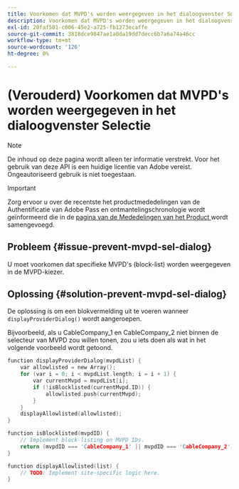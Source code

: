 ```yaml
---
title: Voorkomen dat MVPD's worden weergegeven in het dialoogvenster Selectie
description: Voorkomen dat MVPD's worden weergegeven in het dialoogvenster Selectie
exl-id: 20faf501-c006-45e2-a725-fb1273ecaffe
source-git-commit: 3818dce9847ae1a0da19dd7decc6b7a6a74a46cc
workflow-type: tm+mt
source-wordcount: '126'
ht-degree: 0%

---
```


# (Verouderd) Voorkomen dat MVPD&#39;s worden weergegeven in het dialoogvenster Selectie

>[!NOTE]
>
>De inhoud op deze pagina wordt alleen ter informatie verstrekt. Voor het gebruik van deze API is een huidige licentie van Adobe vereist. Ongeautoriseerd gebruik is niet toegestaan.

>[!IMPORTANT]
>
> Zorg ervoor u over de recentste het productmededelingen van de Authentificatie van Adobe Pass en ontmantelingschronologie wordt geïnformeerd die in de [ pagina van de Mededelingen van het Product ](/help/authentication/product-announcements.md) wordt samengevoegd.

## Probleem {#issue-prevent-mvpd-sel-dialog}

U moet voorkomen dat specifieke MVPD&#39;s (block-list) worden weergegeven in de MVPD-kiezer.


## Oplossing {#solution-prevent-mvpd-sel-dialog}

De oplossing is om een blokvermelding uit te voeren wanneer `displayProviderDialog()` wordt aangeroepen.

Bijvoorbeeld, als u CableCompany_1 en CableCompany_2 niet binnen de selecteur van MVPD zou willen tonen, zou u iets doen als wat in het volgende voorbeeld wordt getoond.

```C
function displayProviderDialog(mvpdList) {
    var allowlisted = new Array();
    for (var i = 0; i < mvpdList.length; i = i + 1) {
        var currentMvpd = mvpdList[i];
        if (!isBlocklisted(currentMvpd.ID)) {
            allowlisted.push(currentMvpd);
        }
    }
    displayAllowlisted(allowlisted);
}

function isBlocklisted(mvpdID) {
    // Implement block-listing on MVPD IDs.
    return (mvpdID === 'CableCompany_1' || mvpdID === 'CableCompany_2');
}

function displayAllowlisted(list) {
    // TODO: Implement site-specific logic here.
} 
```

<!--
**Related Information**

* [Allow MVPDs in the Selection Dialog](/help/authentication/allow-mvpd-selectn-dialog.md)
* **Code samples**
* [Programmer integration guide](/help/authentication/programmer-integration-guide-overview.md)
-->
